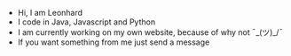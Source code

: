 - Hi, I am Leonhard
- I code in Java, Javascript and Python
- I am currently working on my own website, because of why not ¯\_(ツ)_/¯
- If you want something from me just send a message
